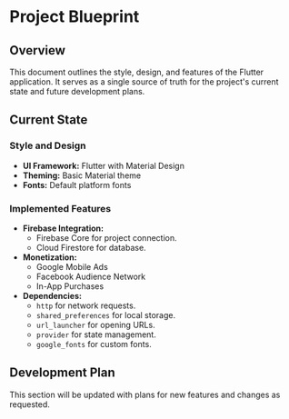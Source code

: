 # Project Blueprint

## Overview

This document outlines the style, design, and features of the Flutter application. It serves as a single source of truth for the project's current state and future development plans.

## Current State

### Style and Design

* **UI Framework:** Flutter with Material Design
* **Theming:** Basic Material theme
* **Fonts:** Default platform fonts

### Implemented Features

* **Firebase Integration:**
    * Firebase Core for project connection.
    * Cloud Firestore for database.
* **Monetization:**
    * Google Mobile Ads
    * Facebook Audience Network
    * In-App Purchases
* **Dependencies:**
    * `http` for network requests.
    * `shared_preferences` for local storage.
    * `url_launcher` for opening URLs.
    * `provider` for state management.
    * `google_fonts` for custom fonts.

## Development Plan

This section will be updated with plans for new features and changes as requested.
